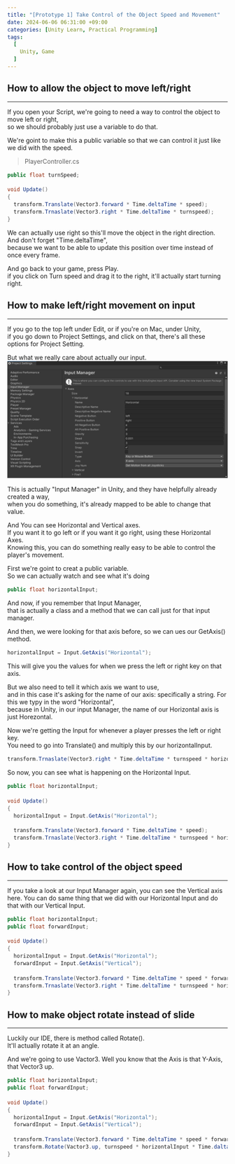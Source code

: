 ```yaml
---
title: "[Prototype 1] Take Control of the Object Speed and Movement"
date: 2024-06-06 06:31:00 +09:00
categories: [Unity Learn, Practical Programming]
tags:
  [
    Unity, Game
  ]
---
```


How to allow the object to move left/right
------------------------------------------
*****

If you open your Script, we're going to need a way to control the object to move left or right,   
so we should probably just use a variable to do that.

We're goint to make this a public variable so that we can control it just like we did with the speed.

> PlayerController.cs

```c#
public float turnSpeed;

void Update()
{
  transform.Translate(Vector3.forward * Time.deltaTime * speed);
  transform.Trnaslate(Vector3.right * Time.deltaTime * turnspeed);
}
```

We can actually use right so this'll move the object in the right direction.   
And don't forget "Time.deltaTime",   
because we want to be able to update this position over time instead of once every frame.

And go back to your game, press Play.   
if you click on Turn speed and drag it to the right, it'll actually start turning right.

How to make left/right movement on input
----------------------------------------
*****

If you go to the top left under Edit, or if you're on Mac, under Unity,   
if you go down to Project Settings, and click on that, there's all these options for Project Setting.

But what we really care about actually our input.
![Alt text](/assets/img/posts/Unity/inputManager.png)

This is actually "Input Manager" in Unity, and they have helpfully already created a way,    
when you do something, it's already mapped to be able to change that value.

And You can see Horizontal and Vertical axes.   
If you want it to go left or if you want it go right, using these Horizontal Axes.   
Knowing this, you can do something really easy to be able to control the player's movement.

First we're goint to creat a public variable.   
So we can actually watch and see what it's doing
```c#
public float horizontalInput;
```

And now, if you remember that Input Manager,   
that is actually a class and a method that we can call just for that input manager.

And then, we were looking for that axis before, so we can ues our GetAxis() method.
```c#
horizontalInput = Input.GetAxis("Horizontal");
```
This will give you the values for when we press the left or right key on that axis.

But we also need to tell it which axis we want to use,   
and in this case it's asking for the name of our axis: specifically a string.
For this we typy in the word "Horizontal",   
because in Unity, in our input Manager, the name of our Horizontal axis is just Horezontal.   

Now we're getting the Input for whenever a player presses the left or right key.   
You need to go into Translate() and multiply this by our horizontalInput.
```c#
transform.Trnaslate(Vector3.right * Time.deltaTime * turnspeed * horizontalInput);
```

So now, you can see what is happening on the Horizontal Input.


```c#
public float horizontalInput;

void Update()
{
  horizontalInput = Input.GetAxis("Horizontal");

  transform.Translate(Vector3.forward * Time.deltaTime * speed);
  transform.Trnaslate(Vector3.right * Time.deltaTime * turnspeed * horizontalInput);
}
```

How to take control of the object speed
----------------------------------------
*****

If you take a look at our Input Manager again, you can see the Vertical axis here.
You can do same thing that we did with our Horizontal Input and do that with our Vertical Input. 

```c#
public float horizontalInput;
public float forwardInput;

void Update()
{
  horizontalInput = Input.GetAxis("Horizontal");
  forwardInput = Input.GetAxis("Vertical");

  transform.Translate(Vector3.forward * Time.deltaTime * speed * forwardInput);
  transform.Trnaslate(Vector3.right * Time.deltaTime * turnspeed * horizontalInput);
}
```

How to make object rotate instead of slide
------------------------------------------
*****

Luckily our IDE, there is method called Rotate().    
It'll actually rotate it at an angle.

And we're going to use Vactor3.
Well you know that the Axis is that Y-Axis, that Vector3 up.

```c#
public float horizontalInput;
public float forwardInput;

void Update()
{
  horizontalInput = Input.GetAxis("Horizontal");
  forwardInput = Input.GetAxis("Vertical");

  transform.Translate(Vector3.forward * Time.deltaTime * speed * forwardInput);
  transform.Rotate(Vactor3.up, turnspeed * horizontalInput * Time.daltaTime);
}
```

